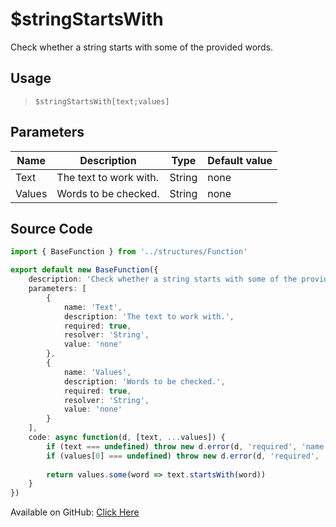# $stringStartsWith
Check whether a string starts with some of the provided words.
## Usage
> `$stringStartsWith[text;values]`
## Parameters
|  Name  |      Description       |  Type  | Default value |
|--------|------------------------|--------|---------------|
| Text   | The text to work with. | String | none          |
| Values | Words to be checked.   | String | none          |

## Source Code
```ts
import { BaseFunction } from '../structures/Function'

export default new BaseFunction({
    description: 'Check whether a string starts with some of the provided words.',
    parameters: [
        {
            name: 'Text',
            description: 'The text to work with.',
            required: true,
            resolver: 'String',
            value: 'none'
        },
        {
            name: 'Values',
            description: 'Words to be checked.',
            required: true,
            resolver: 'String',
            value: 'none'
        }
    ],
    code: async function(d, [text, ...values]) {
        if (text === undefined) throw new d.error(d, 'required', 'name', d.function?.name!)
        if (values[0] === undefined) throw new d.error(d, 'required', 'values', d.function?.name!)
        
        return values.some(word => text.startsWith(word))
    }
})
```
Available on GitHub: [Click Here](https://github.com/Cyberghxst/bdjs/blob/v1/src/functions/stringStartsWith.ts)